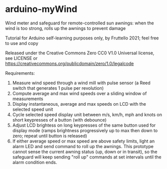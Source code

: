 # arduino-myWind

Wind meter and safeguard for remote-controlled sun awnings: when the wind is too strong, rolls up the awnings to prevent damage

Tutorial for Arduino self-learning purposes only, by Fruttello 2021; feel free to use and copy 

Released under the Creative Commons Zero CC0 V1.0 Universal license, see LICENSE or https://creativecommons.org/publicdomain/zero/1.0/legalcode

Requirements:

1) Measure wind speed through a wind mill with pulse sensor (a Reed switch that generates 1 pulse per revolution)
2) Compute average and max wind speeds over a sliding window of measurements
3) Display instantaneous, average and max speeds on LCD with the selected speed unit
4) Cycle selected speed display unit between m/s, km/h, mph and knots on short keypresses of a button (with debounce)
5) Adjust LCD brightess on long keypresses of the same button used for display mode (ramps brightness progressively up to max then down to zero; repeat until button is released)
6) If either average speed or max speed are above safety limits, light an alarm LED and send command to roll up the awnings. This prototype cannot sense the current awning status (up, down or in transit), so the safeguard will keep sending "roll up" commands at set intervals until the alarm condition ends.
